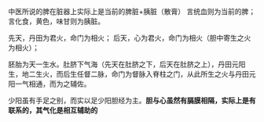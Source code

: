 
中医所说的脾在脏器上实际上是当前的脾脏+胰脏（散膏）
言统血则为当前的脾；言化食，黄色，味甘则为胰脏。

先天，丹田为君火，命门为相火；
后天，心为君火，命门为相火（胆中寄生之火为相火）；

胚胎为天一生水。肚脐下气海（先天在肚脐之下，后天在肚脐之上），丹田元阳生，地二生火，而后生任督二脉，命门为督脉入脊柱之门，从此所生之火与丹田元阳一气相通，而为之辅佐。

少阳虽有手足之别，而实以足少阳胆经为主。**胆与心虽然有膈膜相隔，实际上是有联系的，其气化是相互辅助的**